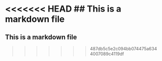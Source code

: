 <<<<<<< HEAD
﻿## This is a markdown file
=======
## This is a markdown file
>>>>>>> 487db5c5e2c094bb074475a6344007089c4119df
